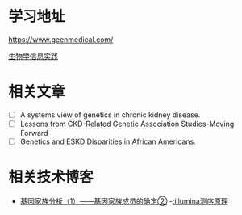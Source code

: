 # 学习地址
https://www.geenmedical.com/  

[生物学信息实践](http://www.biotrainee.com/jmzeng/book/basic/)  

# 相关文章
- [ ] A systems view of genetics in chronic kidney disease.
- [ ] Lessons from CKD-Related Genetic Association Studies-Moving Forward
- [ ] Genetics and ESKD Disparities in African Americans.

# 相关技术博客
- [基因家族分析（1）——基因家族成员的确定②](https://zhuanlan.zhihu.com/p/360574668)
-[:illumina测序原理](https://zhuanlan.zhihu.com/p/190757472)
